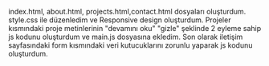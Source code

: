 index.html, about.html, projects.html,contact.html dosyaları oluşturdum. style.css ile düzenledim ve Responsive design oluşturdum. Projeler kısmındaki proje metinlerinin "devamını oku" "gizle" şeklinde 2 eyleme sahip js kodunu oluşturdum ve main.js dosyasına ekledim. Son olarak iletişim sayfasındaki form kısmındaki veri kutucuklarını zorunlu yaparak js kodunu oluşturdum. 
